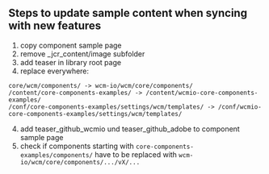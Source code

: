 Steps to update sample content when syncing with new features
-------------------------------------------------------------

1. copy component sample page
2. remove _jcr_content/image subfolder
3. add teaser in library root page
4. replace everywhere:
```
core/wcm/components/ -> wcm-io/wcm/core/components/
/content/core-components-examples/ -> /content/wcmio-core-components-examples/
/conf/core-components-examples/settings/wcm/templates/ -> /conf/wcmio-core-components-examples/settings/wcm/templates/
``` 
4. add teaser_github_wcmio und teaser_github_adobe to component sample page
5. check if components starting with `core-components-examples/components/` have to be replaced with `wcm-io/wcm/core/components/.../vX/...`
